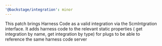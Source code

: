 ```yaml
---
'@backstage/integration': minor
---
```


This patch brings Harness Code as a valid integration via the ScmIntgration interface. It adds harness code to the relevant static properties ( get integration by name, get integration by type) for plugs to be able to reference the same harness code server
